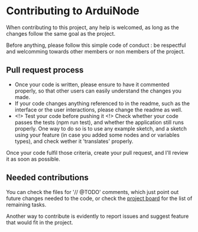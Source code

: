 # Contributing to ArduiNode
When contributing to this project, any help is welcomed, as long as the changes follow the same goal as the project.

Before anything, please follow this simple code of conduct : be respectful and welcomming towards other members or non members of the project.

## Pull request process
* Once your code is written, please ensure to have it commented properly, so that other users can easily understand the changes you made.
* If your code changes anything referenced to in the readme, such as the interface or the user interactions, please change the readme as well.
* <!> Test your code before pushing it <!> Check whether your code passes the tests (npm run test), and whether the application still runs properly. One way to do so is to use any example sketch, and a sketch using your feature (in case you added some nodes and or variables types), and check wether it 'translates' properly.

Once your code fulfil those criteria, create your pull request, and I'll review it as soon as possible.

## Needed contributions
You can check the files for '// @TODO' comments, which just point out future changes needed to the code, or check the [project board](https://github.com/EtienneDx/ArduiNode/projects/1) for the list of remaining tasks.

Another way to contribute is evidently to report issues and suggest feature that would fit in the project.
